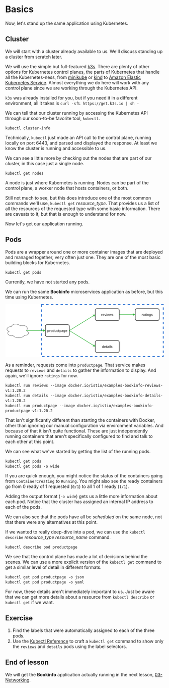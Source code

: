# Basics

Now, let's stand up the same application using Kubernetes.

## Cluster

We will start with a cluster already available to us. We'll discuss standing up
a cluster from scratch later.

We will use the simple but full-featured [k3s](https://k3s.io/). There are
plenty of other options for Kubernetes control planes, the parts of Kubernetes
that handle all the Kubernetes-ness, from
[minikube](https://minikube.sigs.k8s.io/docs/) or
[kind](https://kind.sigs.k8s.io/) to [Amazon Elastic Kubernetes
Service](https://aws.amazon.com/eks/). Almost everything we do here will work
with any control plane since we are working through the Kubernetes API.

`k3s` was already installed for you, but if you need it in a different
environment, all it takes is `curl -sfL https://get.k3s.io | sh -`

We can tell that our cluster running by accessing the Kubernetes API through our
soon-to-be favorite tool, `kubectl`.

```shell
kubectl cluster-info
```

Technically, `kubectl` just made an API call to the control plane, running
locally on port 6443, and parsed and displayed the response. At least we know
the cluster is running and accessible to us.

We can see a little more by checking out the nodes that are part of our cluster,
in this case just a single node.

```shell
kubectl get nodes
```

A node is just where Kubernetes is running. Nodes can be part of the control
plane, a worker node that hosts containers, or both.

Still not much to see, but this does introduce one of the most common commands
we'll use, `kubectl get` *resource_type*. That provides us a list of all the
resources of the requested type with some basic information. There are caveats
to it, but that is enough to understand for now.

Now let's get our application running.

## Pods

Pods are a wrapper around one or more container images that are deployed and
managed together, very often just one. They are one of the most basic building
blocks for Kubernetes.

```shell
kubectl get pods
```

Currently, we have not started any pods.

We can run the same **Bookinfo** microservices application as before, but this
time using Kubernetes.

<img src="../bookinfo-basic.svg">

As a reminder, requests come into `productpage`. That service makes requests to
`reviews` and `details` to gather the information to display. And again, we'll
ignore `ratings` for now.

```shell
kubectl run reviews --image docker.io/istio/examples-bookinfo-reviews-v1:1.20.2
kubectl run details --image docker.io/istio/examples-bookinfo-details-v1:1.20.2
kubectl run productpage --image docker.io/istio/examples-bookinfo-productpage-v1:1.20.2
```

That isn't significantly different than starting the containers with Docker,
other than ignoring our manual configuration via environment variables. And
because of that it isn't quite functional. These are just independently running
containers that aren't specifically configured to find and talk to each other at
this point.

We can see what we've started by getting the list of the running pods.

```shell
kubectl get pods
kubectl get pods -o wide
```

If you are quick enough, you might notice the status of the containers going
from `ContainerCreating` to `Running`. You might also see the ready containers
go from 0 ready of 1 requested (`0/1`) to all 1 of 1 ready (`1/1`).

Adding the output format (`-o wide`) gets us a little more information about
each pod. Notice that the cluster has assigned an internal IP address to each of
the pods.

We can also see that the pods have all be *scheduled* on the same node, not that
there were any alternatives at this point.

If we wanted to really deep-dive into a pod, we can use the `kubectl describe`
*resource_type* *resource_name* command.

```shell
kubectl describe pod productpage
```

We see that the control plane has made a lot of decisions behind the scenes. We
can use a more explicit version of the `kubectl get` command to get a similar
level of detail in different formats.

```shell
kubectl get pod productpage -o json
kubectl get pod productpage -o yaml
```

For now, these details aren't immediately important to us. Just be aware that we
can get more details about a resource from `kubectl describe` or `kubectl get`
if we want.

## Exercise

1. Find the labels that were automatically assigned to each of the three pods.
2. Use the [Kubectl
   Reference](https://kubernetes.io/docs/reference/generated/kubectl/kubectl-commands)
   to craft a `kubectl get` command to show only the `reviews` and `details`
   pods using the label selectors.

<!-- run=reviews, run=details, run=productpage -->

<!-- kubectl get pods -l 'run!=productpage' -->

## End of lesson

We will get the **Bookinfo** application actually running in the next lesson,
[03-Networking](../03-Networking/README.md).
